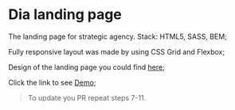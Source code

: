 # Dia landing page
The landing page for strategic agency.
Stack: HTML5, SASS, BEM;

Fully responsive layout was made by using CSS Grid and Flexbox;

Design of the landing page you could find [here](https://www.figma.com/file/7qwsWggv9BAxMi2VPhBuPr/Air-(formerly-Dia)?node-id=9138%3A35);

Click the link to see [Demo](https://githi54.github.io/layout_dia/);
> To update you PR repeat steps 7-11.

